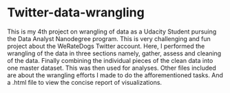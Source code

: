 # Twitter-data-wrangling
This is my 4th project on wrangling of data as a Udacity Student pursuing the Data Analyst Nanodegree program.
This is very challenging and fun project about the WeRateDogs Twitter account. Here, I performed the wrangling of the data in three 
sections namely, gather, assess and cleaning of the data. Finally combining the individual pieces of the clean data into one master 
dataset. This was then used for analyses. Other files included are about the wrangling efforts I made to do the afforementioned tasks.
And a .html file to view the concise report of visualizations.
